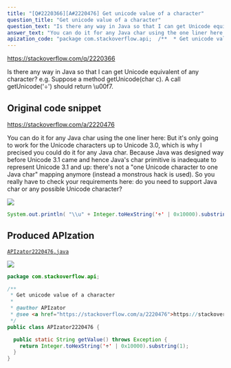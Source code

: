 ```yaml
---
title: "[Q#2220366][A#2220476] Get unicode value of a character"
question_title: "Get unicode value of a character"
question_text: "Is there any way in Java so that I can get Unicode equivalent of any character? e.g. Suppose a method getUnicode(char c). A call getUnicode('÷') should return \\u00f7."
answer_text: "You can do it for any Java char using the one liner here: But it's only going to work for the Unicode characters up to Unicode 3.0, which is why I precised you could do it for any Java char. Because Java was designed way before Unicode 3.1 came and hence Java's char primitive is inadequate to represent Unicode 3.1 and up: there's not a \"one Unicode character to one Java char\" mapping anymore (instead a monstrous hack is used). So you really have to check your requirements here: do you need to support Java char or any possible Unicode character?"
apization_code: "package com.stackoverflow.api;  /**  * Get unicode value of a character  *  * @author APIzator  * @see <a href=\"https://stackoverflow.com/a/2220476\">https://stackoverflow.com/a/2220476</a>  */ public class APIzator2220476 {    public static String getValue() throws Exception {     return Integer.toHexString('÷' | 0x10000).substring(1);   } }"
---
```


https://stackoverflow.com/q/2220366

Is there any way in Java so that I can get Unicode equivalent of any character? e.g.
Suppose a method getUnicode(char c). A call getUnicode(&#x27;÷&#x27;) should return \u00f7.



## Original code snippet

https://stackoverflow.com/a/2220476

You can do it for any Java char using the one liner here:
But it&#x27;s only going to work for the Unicode characters up to Unicode 3.0, which is why I precised you could do it for any Java char.
Because Java was designed way before Unicode 3.1 came and hence Java&#x27;s char primitive is inadequate to represent Unicode 3.1 and up: there&#x27;s not a &quot;one Unicode character to one Java char&quot; mapping anymore (instead a monstrous hack is used).
So you really have to check your requirements here: do you need to support Java char or any possible Unicode character?

<div class="code-logo"><img src="/stackoverflow.png" /></div>

```java
System.out.println( "\\u" + Integer.toHexString('÷' | 0x10000).substring(1) );
```

## Produced APIzation

[`APIzator2220476.java`](https://github.com/pasqualesalza/apization-temp/raw/main/data/search/APIzator2220476.java)

<div class="code-logo"><img src="/apizator.png" /></div>

```java
package com.stackoverflow.api;

/**
 * Get unicode value of a character
 *
 * @author APIzator
 * @see <a href="https://stackoverflow.com/a/2220476">https://stackoverflow.com/a/2220476</a>
 */
public class APIzator2220476 {

  public static String getValue() throws Exception {
    return Integer.toHexString('÷' | 0x10000).substring(1);
  }
}

```
